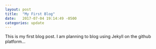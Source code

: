 ```yaml
---
layout: post
title:  "My First Blog"
date:   2017-07-04 19:14:49 -0500
categories: update
---
```


This is my first blog post. I am planning to blog using Jekyll on the github platform...

